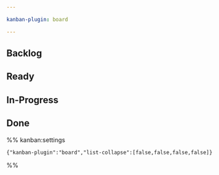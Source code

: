 ```yaml
---

kanban-plugin: board

---
```


## Backlog



## Ready



## In-Progress



## Done





%% kanban:settings
```
{"kanban-plugin":"board","list-collapse":[false,false,false,false]}
```
%%